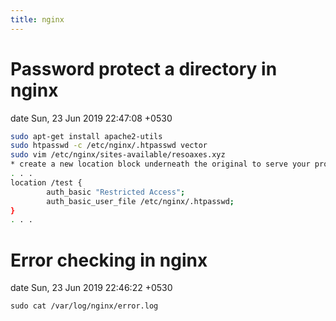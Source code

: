 ```yaml
---
title: nginx
---
```


# Password protect a directory in nginx
date Sun, 23 Jun 2019 22:47:08 +0530
```sh
sudo apt-get install apache2-utils
sudo htpasswd -c /etc/nginx/.htpasswd vector
sudo vim /etc/nginx/sites-available/resoaxes.xyz
* create a new location block underneath the original to serve your protect directory
. . .
location /test {
        auth_basic "Restricted Access";
        auth_basic_user_file /etc/nginx/.htpasswd;
}
. . .
```

# Error checking in nginx
date Sun, 23 Jun 2019 22:46:22 +0530

```
sudo cat /var/log/nginx/error.log
```
